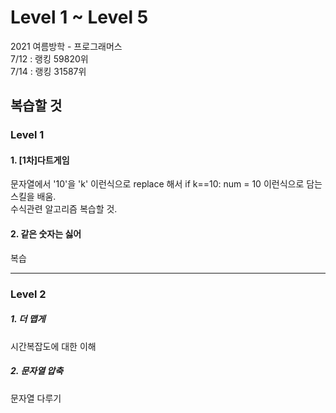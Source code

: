 # Level 1 ~ Level 5

2021 여름방학 - 프로그래머스   
7/12 : 랭킹 59820위   
7/14 : 랭킹 31587위   
## 복습할 것
### Level 1
#### 1. [1차]다트게임   
   
문자열에서 '10'을 'k' 이런식으로 replace 해서 if k==10: num = 10 이런식으로 담는 스킬을 배움.   
수식관련 알고리즘 복습할 것.
   
#### 2. 같은 숫자는 싫어
   
   복습
***
### Level 2
##### 1. 더 맵게

시간복잡도에 대한 이해
   
##### 2. 문자열 압축
   
문자열 다루기
